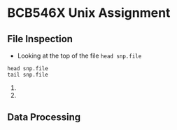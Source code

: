 # BCB546X Unix Assignment

## File Inspection
- Looking at the top of the file `head snp.file`

```
head snp.file
tail snp.file
```

1)

2)

## Data Processing